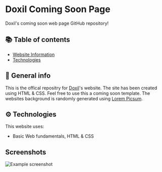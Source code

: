 # Doxil Coming Soon Page
Doxil's coming soon web page GitHub repository!

## 📚 Table of contents
* [Website Information](#general-info)
* [Technologies](#technologies)

## 📄 General info
This is the offical repositry for [Doxil](https://doxil.dev)'s website. The site has been created using HTML & CSS. Feel free to use this a coming soon template. The websites background is randomly generated using [Lorem Picsum](https://picsum.photos/).

## ⚙️ Technologies
This website uses:
* Basic Web fundamentals, HTML & CSS 

## Screenshots
![Example screenshot](https://repository-images.githubusercontent.com/493019815/2715977b-f96a-42d4-8f11-ae528dc67375)


